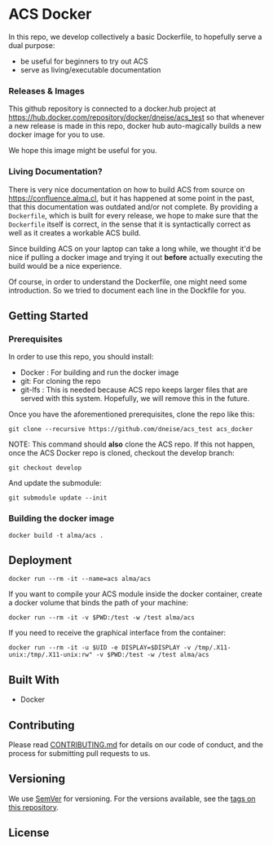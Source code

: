 # ACS Docker

In this repo, we develop collectively a basic Dockerfile, to hopefully serve a dual purpose:
 - be useful for beginners to try out ACS
 - serve as living/executable documentation

### Releases & Images

This github repository is connected to a docker.hub project at <https://hub.docker.com/repository/docker/dneise/acs_test>
so that whenever a new release is made in this repo, docker hub auto-magically builds
a new docker image for you to use.

We hope this image might be useful for you.

### Living Documentation?

There is very nice documentation on how to build ACS from source on <https://confluence.alma.cl>,
but it has happened at some point in the past, that this documentation was outdated and/or not complete.
By providing a `Dockerfile`, which is built for every release, we hope to make sure that the `Dockerfile`
itself is correct, in the sense that it is syntactically correct as well as it creates a workable ACS build.

Since building ACS on your laptop can take a long while, we thought it'd be nice
if pulling a docker image and trying it out **before** actually executing the build
would be a nice experience.

Of course, in order to understand the Dockerfile, one might need some introduction.
So we tried to document each line in the Dockfile for you.

## Getting Started

### Prerequisites

In order to use this repo, you should install:

* Docker : For building and run the docker image
* git: For cloning the repo
* git-lfs : This is needed because ACS repo keeps larger files that are served with this system. Hopefully, we will remove this in the future.


Once you have the aforementioned prerequisites, clone the repo like this:

```
git clone --recursive https://github.com/dneise/acs_test acs_docker
```

NOTE: This command should **also** clone the ACS repo. If this not happen, once the ACS Docker repo is cloned, checkout the develop branch:

```
git checkout develop
```

And update the submodule:

```
git submodule update --init
```

### Building the docker image


```
docker build -t alma/acs .
```

## Deployment

```
docker run --rm -it --name=acs alma/acs
```

If you want to compile your ACS module inside the docker container, create a docker volume that binds the path of your machine:

```
docker run --rm -it -v $PWD:/test -w /test alma/acs
```

If you need to receive the graphical interface from the container:

```
docker run --rm -it -u $UID -e DISPLAY=$DISPLAY -v /tmp/.X11-unix:/tmp/.X11-unix:rw" -v $PWD:/test -w /test alma/acs
```

## Built With

* Docker

## Contributing

Please read [CONTRIBUTING.md](CONTRIBUTING.md) for details on our code of conduct, and the process for submitting pull requests to us.

## Versioning

We use [SemVer](http://semver.org/) for versioning. For the versions available, see the [tags on this repository](https://github.com/dneise/acs_test/tags).

## License

<!---

This project is licensed under the MIT License - see the [LICENSE.md](LICENSE.md) file for details

-->
